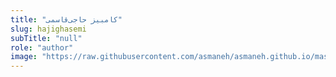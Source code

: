 ```yaml
--- 
title: "کامبیز حاجی‌قاسمی" 
slug: hajighasemi 
subTitle: "null" 
role: "author" 
image: "https://raw.githubusercontent.com/asmaneh/asmaneh.github.io/master/assets/img/authors/hajighasemi.jfif" 
--- 
```

